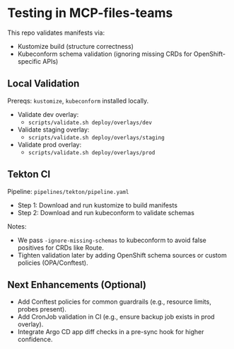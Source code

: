 # Testing in MCP-files-teams

This repo validates manifests via:
- Kustomize build (structure correctness)
- Kubeconform schema validation (ignoring missing CRDs for OpenShift-specific APIs)

## Local Validation

Prereqs: `kustomize`, `kubeconform` installed locally.

- Validate dev overlay:
  - `scripts/validate.sh deploy/overlays/dev`
- Validate staging overlay:
  - `scripts/validate.sh deploy/overlays/staging`
- Validate prod overlay:
  - `scripts/validate.sh deploy/overlays/prod`

## Tekton CI

Pipeline: `pipelines/tekton/pipeline.yaml`
- Step 1: Download and run kustomize to build manifests
- Step 2: Download and run kubeconform to validate schemas

Notes:
- We pass `-ignore-missing-schemas` to kubeconform to avoid false positives for CRDs like Route.
- Tighten validation later by adding OpenShift schema sources or custom policies (OPA/Conftest).

## Next Enhancements (Optional)
- Add Conftest policies for common guardrails (e.g., resource limits, probes present).
- Add CronJob validation in CI (e.g., ensure backup job exists in prod overlay).
- Integrate Argo CD app diff checks in a pre-sync hook for higher confidence.
